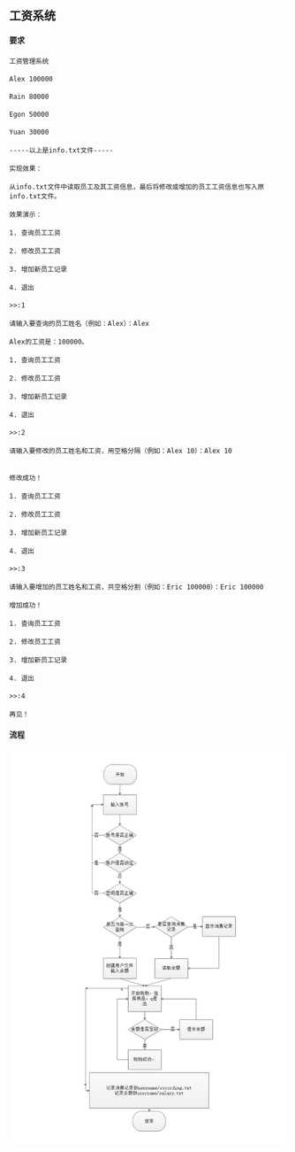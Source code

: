 工资系统
---
#### 要求
```
工资管理系统

Alex 100000

Rain 80000

Egon 50000

Yuan 30000

-----以上是info.txt文件-----

实现效果：

从info.txt文件中读取员工及其工资信息，最后将修改或增加的员工工资信息也写入原info.txt文件。

效果演示：

1. 查询员工工资

2. 修改员工工资

3. 增加新员工记录

4. 退出

>>:1

请输入要查询的员工姓名（例如：Alex）：Alex

Alex的工资是：100000。

1. 查询员工工资

2. 修改员工工资

3. 增加新员工记录

4. 退出

>>:2

请输入要修改的员工姓名和工资，用空格分隔（例如：Alex 10）：Alex 10


修改成功！

1. 查询员工工资

2. 修改员工工资

3. 增加新员工记录

4. 退出

>>:3

请输入要增加的员工姓名和工资，共空格分割（例如：Eric 100000）：Eric 100000

增加成功！

1. 查询员工工资

2. 修改员工工资

3. 增加新员工记录

4. 退出

>>:4

再见！
```
#### 流程

![image](https://github.com/TheSmurfs/Githubphotos/blob/master/%E6%B5%81%E7%A8%8B%E5%9B%BE/%E8%B4%AD%E7%89%A9%E8%BD%A6.png?raw=true)
